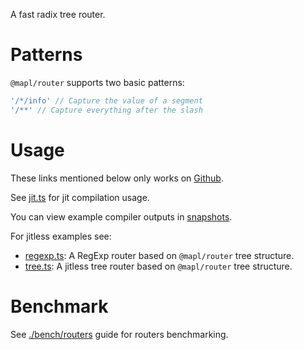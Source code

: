 A fast radix tree router.

# Patterns
`@mapl/router` supports two basic patterns:

```ts
'/*/info' // Capture the value of a segment
'/**' // Capture everything after the slash
```

# Usage
These links mentioned below only works on [Github](https://github.com/mapljs/router).

See [jit.ts](./bench/routers/src/mapl/jit.ts) for jit compilation usage.

You can view example compiler outputs in [snapshots](./snapshots).

For jitless examples see:
- [regexp.ts](./bench/routers/src/mapl/regexp.ts): A RegExp router based on `@mapl/router` tree structure.
- [tree.ts](./bench/routers/src/mapl/tree.ts): A jitless tree router based on `@mapl/router` tree structure.

# Benchmark
See [./bench/routers](./bench/routers) guide for routers benchmarking.
